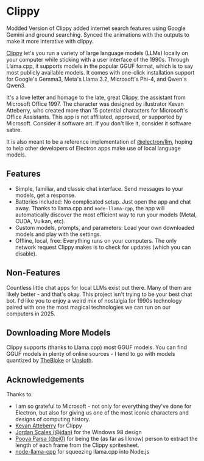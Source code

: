 # Clippy

Modded Version of Clippy added internet search features using Google Gemini and ground searching. Synced the animations with the outputs to make it more interative with clippy. 

[Clippy](https://felixrieseberg.github.io/clippy/) let's you run a variety of large language models (LLMs) locally on your computer while sticking with a user interface of the 1990s. Through Llama.cpp, it supports models in the popular GGUF format, which is to say most publicly available models. It comes with one-click installation support for Google's Gemma3, Meta's Llama 3.2, Microsoft's Phi-4, and Qwen's Qwen3.

It's a love letter and homage to the late, great Clippy, the assistant from Microsoft Office 1997. The character was designed by illustrator Kevan Atteberry, who created more than 15 potential characters for Microsoft's Office Assistants. This app is not affiliated, approved, or supported by Microsoft. Consider it software art. If you don't like it, consider it software satire.

It is also meant to be a reference implementation of [@electron/llm](https://github.com/electron/llm), hoping to help other developers of Electron apps make use of local language models.

## Features

- Simple, familiar, and classic chat interface. Send messages to your models, get a response.
- Batteries included: No complicated setup. Just open the app and chat away. Thanks to llama.cpp and `node-llama-cpp`, the app will automatically discover the most efficient way to run your models (Metal, CUDA, Vulkan, etc).
- Custom models, prompts, and parameters: Load your own downloaded models and play with the settings.
- Offline, local, free: Everything runs on your computers. The only network request Clippy makes is to check for updates (which you can disable).

## Non-Features

Countless little chat apps for local LLMs exist out there. Many of them are likely better - and that's okay. This project isn't trying to be your best chat bot. I'd like you to enjoy a weird mix of nostalgia for 1990s technology paired with one the most magical technologies we can run on our computers in 2025.

## Downloading More Models

Clippy supports (thanks to Llama.cpp) most GGUF models. You can find GGUF models in plenty of online sources - I tend to go with models quantized by [TheBloke](https://huggingface.co/thebloke) or [Unsloth](https://huggingface.co/unsloth).

## Acknowledgements

Thanks to:

- I am so grateful to Microsoft - not only for everything they've done for Electron, but also for giving us one of the most iconic characters and designs of computing history.
- [Kevan Atteberry](https://www.kevanatteberry.com/) for Clippy
- [Jordan Scales (@jdan)](https://github.com/jdan) for the Windows 98 design
- [Pooya Parsa (@pi0)](https://github.com/pi0) for being the (as far as I know) person to extract the length of each frame from the Clippy spritesheet.
- [node-llama-cpp](https://github.com/withcatai/node-llama-cpp) for squeezing llama.cpp into Node.js
